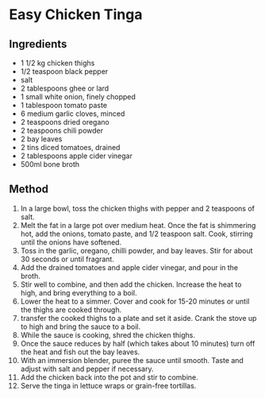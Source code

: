 # Easy Chicken Tinga

## Ingredients

- 1 1/2 kg chicken thighs
- 1/2 teaspoon black pepper
- salt
- 2 tablespoons ghee or lard
- 1 small white onion, finely chopped
- 1 tablespoon tomato paste
- 6 medium garlic cloves, minced
- 2 teaspoons dried oregano
- 2 teaspoons chili powder
- 2 bay leaves
- 2 tins diced tomatoes, drained
- 2 tablespoons apple cider vinegar
- 500ml bone broth

## Method

1. In a large bowl, toss the chicken thighs with pepper and 2 teaspoons of salt.
2. Melt the fat in a large pot over medium heat. Once the fat is shimmering hot, add the onions, tomato paste, and 1/2 teaspoon salt. Cook, stirring until the onions have softened.
3. Toss in the garlic, oregano, chilli powder, and bay leaves. Stir for about 30 seconds or until fragrant.
4. Add the drained tomatoes and apple cider vinegar, and pour in the broth.
5. Stir well to combine, and then add the chicken. Increase the heat to high, and bring everything to a boil.
6. Lower the heat to a simmer. Cover and cook for 15-20 minutes or until the thighs are cooked through.
7. transfer the cooked thighs to a plate and set it aside. Crank the stove up to high and bring the sauce to a boil.
8. While the sauce is cooking, shred the chicken thighs.
9. Once the sauce reduces by half (which takes about 10 minutes) turn off the heat and fish out the bay leaves.
10. With an immersion blender, puree the sauce until smooth. Taste and adjust with salt and pepper if necessary.
11. Add the chicken back into the pot and stir to combine.
12. Serve the tinga in lettuce wraps or grain-free tortillas.
